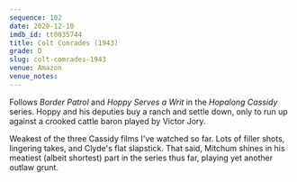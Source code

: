 ```yaml
---
sequence: 102
date: 2020-12-10
imdb_id: tt0035744
title: Colt Comrades (1943)
grade: D
slug: colt-comrades-1943
venue: Amazon
venue_notes:
---
```


Follows <span data-imdb-id="tt0035692">_Border Patrol_</span> and <span data-imdb-id="tt0036016">_Hoppy Serves a Writ_</span> in the _Hopalong Cassidy_ series. Hoppy and his deputies buy a ranch and settle down, only to run up against a crooked cattle baron played by Victor Jory.

Weakest of the three Cassidy films I've watched so far. Lots of filler shots, lingering takes, and Clyde's flat slapstick. That said, Mitchum shines in his meatiest (albeit shortest) part in the series thus far, playing yet another outlaw grunt.
